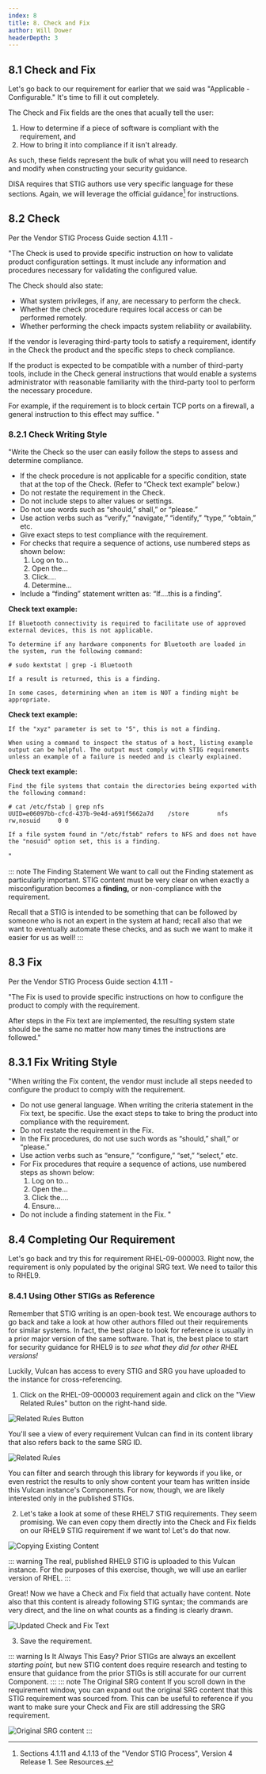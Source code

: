 ```yaml
---
index: 8
title: 8. Check and Fix
author: Will Dower
headerDepth: 3
---
```


## 8.1 Check and Fix

Let's go back to our requirement for earlier that we said was "Applicable - Configurable." It's time to fill it out completely.

The Check and Fix fields are the ones that acually tell the user:
1. How to determine if a piece of software is compliant with the requirement, and 
2. How to bring it into compliance if it isn't already. 

As such, these fields represent the bulk of what you will need to research and modify when constructing your security guidance.

DISA requires that STIG authors use very specific language for these sections. Again, we will leverage the official guidance[^VendorSTIGProcessGuide] for instructions.

## 8.2 Check

Per the Vendor STIG Process Guide section 4.1.11 -

"The Check is used to provide specific instruction on how to validate product configuration settings. It must include any information and procedures necessary for validating the configured value.

The Check should also state:
- What system privileges, if any, are necessary to perform the check.
- Whether the check procedure requires local access or can be performed remotely.
- Whether performing the check impacts system reliability or availability.

If the vendor is leveraging third-party tools to satisfy a requirement, identify in the Check the product and the specific steps to check compliance. 

If the product is expected to be compatible with a number of third-party tools, include in the Check general instructions that would enable a systems administrator with reasonable familiarity with the third-party tool to perform the necessary procedure. 

For example, if the requirement is to block certain TCP ports on a firewall, a general instruction to this effect may suffice.
"

### 8.2.1 Check Writing Style

"Write the Check so the user can easily follow the steps to assess and determine compliance. 
- If the check procedure is not applicable for a specific condition, state that at the top of the Check. (Refer to “Check text example” below.)
- Do not restate the requirement in the Check.
- Do not include steps to alter values or settings.
- Do not use words such as “should,” shall,” or “please.” 
- Use action verbs such as “verify,” “navigate,” “identify,” “type,” “obtain,” etc.
- Give exact steps to test compliance with the requirement.
- For checks that require a sequence of actions, use numbered steps as shown below:
    1. Log on to…
    2. Open the…
    3. Click….
    4. Determine…
-  Include a “finding” statement written as: “If….this is a finding”.

**Check text example:**
    
    If Bluetooth connectivity is required to facilitate use of approved external devices, this is not applicable.

    To determine if any hardware components for Bluetooth are loaded in the system, run the following command:

    # sudo kextstat | grep -i Bluetooth

    If a result is returned, this is a finding.

    In some cases, determining when an item is NOT a finding might be appropriate.

**Check text example:**
    
    If the "xyz" parameter is set to "5", this is not a finding.

    When using a command to inspect the status of a host, listing example output can be helpful. The output must comply with STIG requirements unless an example of a failure is needed and is clearly explained.

**Check text example:**
    
    Find the file systems that contain the directories being exported with the following command:

    # cat /etc/fstab | grep nfs
    UUID=e06097bb-cfcd-437b-9e4d-a691f5662a7d    /store        nfs        rw,nosuid     0 0

    If a file system found in "/etc/fstab" refers to NFS and does not have the "nosuid" option set, this is a finding.
"

::: note The Finding Statement
We want to call out the Finding statement as particularly important. STIG content must be very clear on when exactly a misconfiguration becomes a **finding,** or non-compliance with the requirement.

Recall that a STIG is intended to be something that can be followed by someone who is not an expert in the system at hand; recall also that we want to eventually automate these checks, and as such we want to make it easier for us as well!
:::

## 8.3 Fix

Per the Vendor STIG Process Guide section 4.1.11 -

"The Fix is used to provide specific instructions on how to configure the product to comply with the requirement. 

After steps in the Fix text are implemented, the resulting system state should be the same no matter how many times the instructions are followed."

## 8.3.1 Fix Writing Style

"When writing the Fix content, the vendor must include all steps needed to configure the product to comply with the requirement.
- Do not use general language. When writing the criteria statement in the Fix text, be specific. Use the exact steps to take to bring the product into compliance with the requirement.
- Do not restate the requirement in the Fix.
- In the Fix procedures, do not use such words as “should,” shall,” or “please.” 
- Use action verbs such as “ensure,” “configure,” “set,” “select,” etc.
- For Fix procedures that require a sequence of actions, use numbered steps as shown below:
    1. Log on to…
    2. Open the…
    3. Click the….
    4. Ensure…
- Do not include a finding statement in the Fix.
"

## 8.4 Completing Our Requirement

Let's go back and try this for requirement RHEL-09-000003. Right now, the requirement is only populated by the original SRG text. We need to tailor this to RHEL9.

### 8.4.1 Using Other STIGs as Reference

Remember that STIG writing is an open-book test. We encourage authors to go back and take a look at how other authors filled out their requirements for similar systems. In fact, the best place to look for reference is usually in a prior major version of the same software. That is, the best place to start for security guidance for RHEL9 is to *see what they did for other RHEL versions!*

Luckily, Vulcan has access to every STIG and SRG you have uploaded to the instance for cross-referencing.

1. Click on the RHEL-09-000003 requirement again and click on the "View Related Rules" button on the right-hand side.

![Related Rules Button](@/../../../assets/img/view_related_rules.png)

You'll see a view of every requirement Vulcan can find in its content library that also refers back to the same SRG ID.

![Related Rules](@/../../../assets/img/related_rules.png)

You can filter and search through this library for keywords if you like, or even restrict the results to only show content your team has written inside this Vulcan instance's Components. For now, though, we are likely interested only in the published STIGs.

2. Let's take a look at some of these RHEL7 STIG requirements. They seem promising. We can even copy them directly into the Check and Fix fields on our RHEL9 STIG requirement if we want to! Let's do that now.

![Copying Existing Content](@/../../../assets/img/copying_existing_content.png)

::: warning 
The real, published RHEL9 STIG is uploaded to this Vulcan instance. For the purposes of this exercise, though, we will use an earlier version of RHEL.
:::

Great! Now we have a Check and Fix field that actually have content. Note also that this content is already following STIG syntax; the commands are very direct, and the line on what counts as a finding is clearly drawn.

![Updated Check and Fix Text](@/../../../assets/img/check_and_fix_updated.png)

3. Save the requirement.

::: warning Is It Always This Easy?
Prior STIGs are always an excellent *starting point,* but new STIG content does require research and testing to ensure that guidance from the prior STIGs is still accurate for our current Component.
:::
::: note The Original SRG content
If you scroll down in the requirement window, you can expand out the original SRG content that this STIG requirement was sourced from. This can be useful to reference if you want to make sure your Check and Fix are still addressing the SRG requirement.

![Original SRG content](@/../../../assets/img/srgcontents.png)
:::
[^VendorSTIGProcessGuide]: Sections 4.1.11 and 4.1.13 of the "Vendor STIG Process", Version 4 Release 1. See Resources.